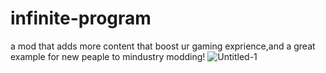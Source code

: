 # infinite-program
a mod that adds more content that boost ur gaming exprience,and a great example for new peaple to mindustry modding!
![Untitled-1](https://user-images.githubusercontent.com/64030380/111211805-163dda00-858c-11eb-9be1-ebe88f9851bc.png)

